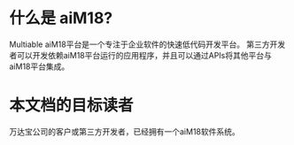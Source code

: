 # 什么是 aiM18?

Multiable aiM18平台是一个专注于企业软件的快速低代码开发平台。
第三方开发者可以开发依赖aiM18平台运行的应用程序，并且可以通过APIs将其他平台与aiM18平台集成。

# 本文档的目标读者

万达宝公司的客户或第三方开发者，已经拥有一个aiM18软件系统。